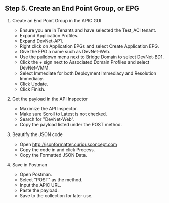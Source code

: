 ## Step 5. Create an End Point Group, or EPG

1. Create an End Point Group in the APIC GUI
	* Ensure you are in Tenants and have selected the Test_ACI tenant.
	* Expand Application Profiles.
	* Expand DevNet-AP1.
	* Right click on Application EPGs and select Create Application EPG.
	* Give the EPG a name such as DevNet-Web.
	* Use the pulldown menu next to Bridge Domain to select DevNet-BD1.
	* Click the + sign next to Associated Domain Profiles and select DevNet-VMM.
	* Select Immediate for both Deployment Immediacy and Resolution Immediacy.
	* Click Update.
	* Click Finish.

2. Get the payload in the API Inspector
	* Maximize the API Inspector.
	* Make sure Scroll to Latest is not checked.
	* Search for "DevNet-Web".
	* Copy the payload listed under the POST method.

3. Beautify the JSON code
	* Open http://jsonformatter.curiousconcept.com
	* Copy the code in and click Process.
	* Copy the Formatted JSON Data.

4. Save in Postman
	* Open Postman.
	* Select "POST" as the method.
	* Input the APIC URL.
	* Paste the payload.
	* Save to the collection for later use.

